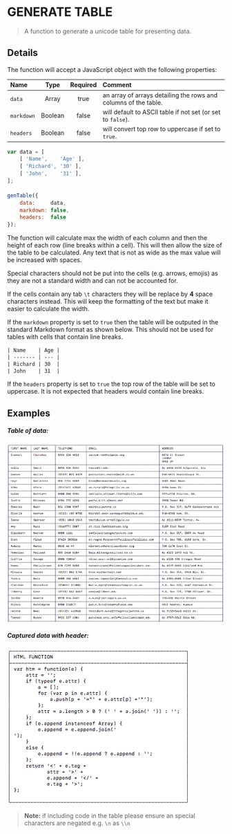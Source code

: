 # GENERATE TABLE

> A function to generate a unicode table for presenting data.

## Details

The function will accept a JavaScript object with the following properties:

| Name | Type | Required | Comment |
| :---- | :----: | :----: | :------ |
| `data` | Array | true | an array of arrays detailing the rows and columns of the table. |
| `markdown` | Boolean | false | will default to ASCII table if not set (or set to `false`). |
| `headers` | Boolean | false | will convert top row to uppercase if set to `true`. |


```javascript
var data = [
    [ 'Name',    'Age' ],
    [ 'Richard', '30' ],
    [ 'John',    '31' ],
];

genTable({
    data:     data,
    markdown: false,
    headers:  false
});
```

The function will calculate max the width of each column and then the height of each row (line breaks within a cell). This will then allow the size of the table to be calculated. Any text that is not as wide as the max value will be increased with spaces.

Special characters should not be put into the cells (e.g. arrows, emojis) as they are not a standard width and can not be accounted for.

If the cells contain any tab `\t` characters they will be replace by **4** space characters instead. This will keep the formatting of the text but make it easier to calculate the width.

If the `markdown` property is set to `true` then the table will be outputed in the standard Markdown format as shown below. This should not be used for tables with cells that contain line breaks.

```
| Name    | Age |
| ------- | --- |
| Richard | 30  |
| John    | 31  |
```

If the `headers` property is set to `true` the top row of the table will be set to uppercase. It is not expected that headers would contain line breaks.

## Examples

##### Table of data:

![sample_table_1](media/sample_table_1.png)

##### Captured data with header:

![sample_table_2](media/sample_table_2.png)

> **Note:** if including code in the table please ensure an special characters are negated e.g. `\n` as `\\n`


